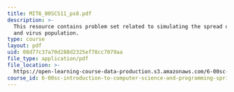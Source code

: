 ```yaml
---
title: MIT6_00SCS11_ps8.pdf
description: >-
  This resource contains problem set related to simulating the spread of disease
  and virus population.
type: course
layout: pdf
uid: 08d77c37a70d288d2325ef78cc7079aa
file_type: application/pdf
file_location: >-
  https://open-learning-course-data-production.s3.amazonaws.com/6-00sc-introduction-to-computer-science-and-programming-spring-2011/08d77c37a70d288d2325ef78cc7079aa_MIT6_00SCS11_ps8.pdf
course_id: 6-00sc-introduction-to-computer-science-and-programming-spring-2011
---
```

